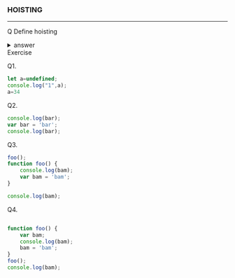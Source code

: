 ### HOISTING
---
Q Define hoisting
<details>
<summary>
answer
</summary>
<p>Hoisting is when the <b>JavaScript interpreter</b> moves all variable and function declarations to the top of the current scope.</p>
<h4>
`JS interpreter` first scans the whole code.
<li>
variable declaration and function declaration
</li>
<li>
executes the code
</li>
</h4>
</details>
Exercise

Q1.
```JAVASCRIPT
let a=undefined;
console.log("1",a);
a=34

```

Q2.
```JAVASCRIPT
console.log(bar);
var bar = 'bar';
console.log(bar);
```
Q3.

```JAVASCRIPT
foo();
function foo() {
    console.log(bam);
    var bam = 'bam';
}

console.log(bam);

```

Q4.

```JAVASCRIPT

function foo() {
    var bam;
    console.log(bam);
    bam = 'bam';
}
foo();
console.log(bam);

```

